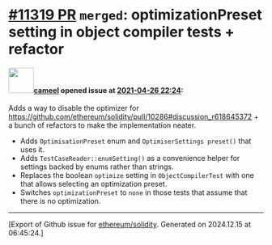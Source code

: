 # [\#11319 PR](https://github.com/ethereum/solidity/pull/11319) `merged`: optimizationPreset setting in object compiler tests + refactor

#### <img src="https://avatars.githubusercontent.com/u/137030?v=4" width="50">[cameel](https://github.com/cameel) opened issue at [2021-04-26 22:24](https://github.com/ethereum/solidity/pull/11319):

Adds a way to disable the optimizer for https://github.com/ethereum/solidity/pull/10286#discussion_r618645372 + a bunch of refactors to make the implementation neater.

- Adds `OptimisationPreset` enum and `OptimiserSettings preset()` that uses it.
- Adds `TestCaseReader::enumSetting()` as a convenience helper for settings backed by enums rather than strings.
- Replaces the boolean `optimize` setting in `ObjectCompilerTest` with one that allows selecting an optimization preset.
- Switches `optimizationPreset` to `none` in those tests that assume that there is no optimization.




-------------------------------------------------------------------------------



[Export of Github issue for [ethereum/solidity](https://github.com/ethereum/solidity). Generated on 2024.12.15 at 06:45:24.]
